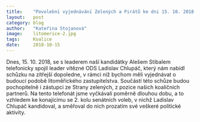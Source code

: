 ```yaml
---
title:    "Povolební vyjednávání Zelených a Pirátů ke dni 15. 10. 2018 "
layout:	  post
category: blog
author:	  "Kateřina Stojanová"
image:	  litomerice-2.jpg  
tags:	  Koalice
date:	  2018-10-15
---
```

Dnes, 15. 10. 2018, se s leaderem naší kandidátky Alešem Stibalem telefonicky spojil leader vítězné ODS Ladislav Chlupáč, který nám nabídl schůzku na zítřejší dopoledne, v rámci níž bychom měli vyjednávat o budoucí podobě litoměřického zastupitelstva. Součástí této schůze budou pochopitelně i zástupci ze Strany zelených, z pozice našich koaličních partnerů.
Na tento telefonát jsme vyčkávali poměrně dlouhou dobu, a to vzhledem ke konajícímu se 2. kolu senátních voleb, v nichž Ladislav Chlupáč kandidoval, a směřoval do nich prozatím své veškeré politické aktivity. 
